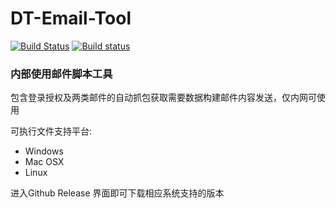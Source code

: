 # DT-Email-Tool
[![Build Status](https://travis-ci.org/wuseal/DT-Email-Tool.svg?branch=master)](https://travis-ci.org/wuseal/DT-Email-Tool)
[![Build status](https://ci.appveyor.com/api/projects/status/github/wuseal/DT-Email-Tool?svg=true)](https://ci.appveyor.com/project/wuseal/DT-Email-Tool)

### 内部使用邮件脚本工具
包含登录授权及两类邮件的自动抓包获取需要数据构建邮件内容发送，仅内网可使用

可执行文件支持平台:
* Windows
* Mac OSX
* Linux

进入Github Release 界面即可下载相应系统支持的版本
